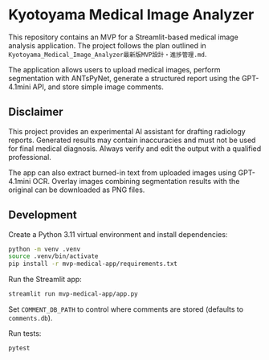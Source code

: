 # Kyotoyama Medical Image Analyzer

This repository contains an MVP for a Streamlit-based medical image analysis application.
The project follows the plan outlined in `Kyotoyama_Medical_Image_Analyzer最新版MVP設計・進捗管理.md`.

The application allows users to upload medical images, perform segmentation with ANTsPyNet,
generate a structured report using the GPT-4.1mini API, and store simple image comments.

## Disclaimer

This project provides an experimental AI assistant for drafting radiology reports.
Generated results may contain inaccuracies and must not be used for final medical
diagnosis. Always verify and edit the output with a qualified professional.

The app can also extract burned-in text from uploaded images using GPT-4.1mini OCR.
Overlay images combining segmentation results with the original can be downloaded as PNG files.

## Development

Create a Python 3.11 virtual environment and install dependencies:

```bash
python -m venv .venv
source .venv/bin/activate
pip install -r mvp-medical-app/requirements.txt
```

Run the Streamlit app:

```bash
streamlit run mvp-medical-app/app.py
```

Set `COMMENT_DB_PATH` to control where comments are stored (defaults to `comments.db`).

Run tests:

```bash
pytest
```
